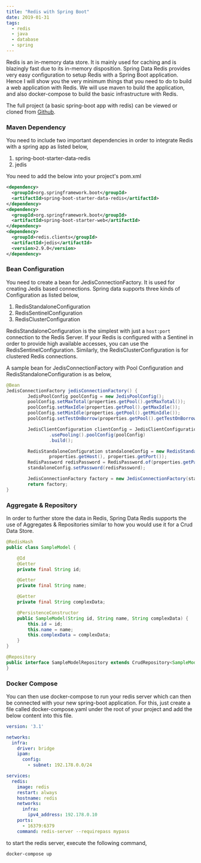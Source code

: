 ```yaml
---
title: "Redis with Spring Boot"
date: 2019-01-31
tags: 
  - redis
  - java
  - database
  - spring
---
```


Redis is an in-memory data store. It is mainly used for caching and is blazingly fast due to its in-memory disposition. Spring Data Redis provides very easy configuration to setup Redis with a Spring Boot application. Hence I will show you the very minimum things that you need to do to build a web application with Redis. We will use maven to build the application, and also docker-compose to build the basic infrastructure with Redis.

The full project (a basic spring-boot app with redis) can be viewed or cloned from [Github](https://github.com/amaljoyc/boot-redis).

### Maven Dependency

You need to include two important dependencies in order to integrate Redis with a spring app as listed below,
1. spring-boot-starter-data-redis
2. jedis

You need to add the below into your project's pom.xml

```xml
<dependency>
  <groupId>org.springframework.boot</groupId>
  <artifactId>spring-boot-starter-data-redis</artifactId>
</dependency>
<dependency>
  <groupId>org.springframework.boot</groupId>
  <artifactId>spring-boot-starter-web</artifactId>
</dependency>
<dependency>
  <groupId>redis.clients</groupId>
  <artifactId>jedis</artifactId>
  <version>2.9.0</version>
</dependency>
```

### Bean Configuration

You need to create a bean for JedisConnectionFactory. It is used for creating Jedis based connections. Spring data supports three kinds of Configuration as listed below,
1. RedisStandaloneConfiguration
2. RedisSentinelConfiguration
3. RedisClusterConfiguration

RedisStandaloneConfiguration is the simplest with just a `host:port` connection to the Redis Server. If your Redis is configured with a Sentinel in order to provide high available accesses, you can use the RedisSentinelConfiguration. Similarly, the RedisClusterConfiguration is for clustered Redis connections.

A sample bean for JedisConnectionFactory with Pool Configuration and RedisStandaloneConfiguration is as below,

```java
@Bean
JedisConnectionFactory jedisConnectionFactory() {
        JedisPoolConfig poolConfig = new JedisPoolConfig();
        poolConfig.setMaxTotal(properties.getPool().getMaxTotal());
        poolConfig.setMaxIdle(properties.getPool().getMaxIdle());
        poolConfig.setMinIdle(properties.getPool().getMinIdle());
        poolConfig.setTestOnBorrow(properties.getPool().getTestOnBorrow());

        JedisClientConfiguration clientConfig = JedisClientConfiguration.builder()
                .usePooling().poolConfig(poolConfig)
                .build();

        RedisStandaloneConfiguration standaloneConfig = new RedisStandaloneConfiguration(
                properties.getHost(), properties.getPort());
        RedisPassword redisPassword = RedisPassword.of(properties.getPassword());
        standaloneConfig.setPassword(redisPassword);

        JedisConnectionFactory factory = new JedisConnectionFactory(standaloneConfig, clientConfig);
        return factory;
}
```

### Aggregate & Repository

In order to further store the data in Redis, Spring Data Redis supports the use of Aggregates & Repositories similar to how you would use it for a Crud Data Store.

```java
@RedisHash
public class SampleModel {

    @Id
    @Getter
    private final String id;

    @Getter
    private final String name;

    @Getter
    private final String complexData;

    @PersistenceConstructor
    public SampleModel(String id, String name, String complexData) {
        this.id = id;
        this.name = name;
        this.complexData = complexData;
    }
}
```

```java
@Repository
public interface SampleModelRepository extends CrudRepository<SampleModel, String> {
}
```

### Docker Compose

You can then use docker-compose to run your redis server which can then be connected with your new spring-boot application. For this, just create a file called docker-compose.yaml under the root of your project and add the below content into this file.

```yml
version: '3.1'

networks:
  infra:
    driver: bridge
    ipam:
      config:
        - subnet: 192.178.0.0/24

services:
  redis:
    image: redis
    restart: always
    hostname: redis
    networks:
      infra:
        ipv4_address: 192.178.0.10
    ports:
      - 16379:6379
    command: redis-server --requirepass mypass
```

to start the redis server, execute the following command,

```
docker-compose up
```
